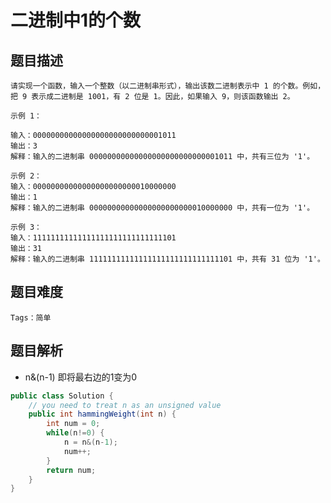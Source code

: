 # 二进制中1的个数

## 题目描述
    请实现一个函数，输入一个整数（以二进制串形式），输出该数二进制表示中 1 的个数。例如，把 9 表示成二进制是 1001，有 2 位是 1。因此，如果输入 9，则该函数输出 2。

    示例 1：

    输入：00000000000000000000000000001011
    输出：3
    解释：输入的二进制串 00000000000000000000000000001011 中，共有三位为 '1'。

    示例 2：
    输入：00000000000000000000000010000000
    输出：1
    解释：输入的二进制串 00000000000000000000000010000000 中，共有一位为 '1'。

    示例 3：
    输入：11111111111111111111111111111101
    输出：31
    解释：输入的二进制串 11111111111111111111111111111101 中，共有 31 位为 '1'。


## 题目难度
    Tags：简单

## 题目解析
+ n&(n-1) 即将最右边的1变为0


```java
public class Solution {
    // you need to treat n as an unsigned value
    public int hammingWeight(int n) {
        int num = 0;
        while(n!=0) {
            n = n&(n-1);
            num++;
        }
        return num;
    }
}
```